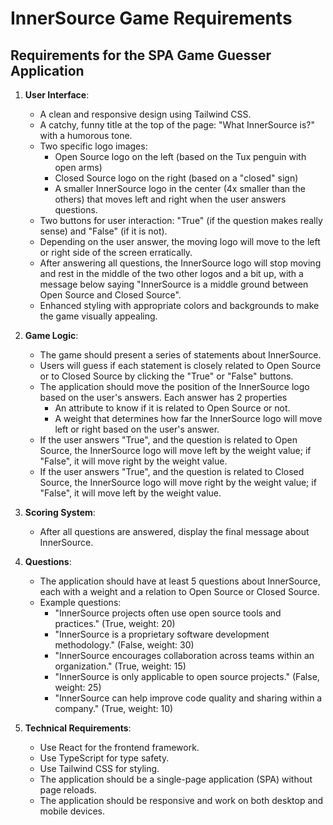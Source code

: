 # InnerSource Game Requirements

## Requirements for the SPA Game Guesser Application

1. **User Interface**:
   - A clean and responsive design using Tailwind CSS.
   - A catchy, funny title at the top of the page: "What InnerSource is?" with a humorous tone.
   - Two specific logo images:
     - Open Source logo on the left (based on the Tux penguin with open arms)
     - Closed Source logo on the right (based on a "closed" sign)
     - A smaller InnerSource logo in the center (4x smaller than the others) that moves left and right when the user answers questions.
   - Two buttons for user interaction: "True" (if the question makes really sense) and "False" (if it is not).
   - Depending on the user answer, the moving logo will move to the left or right side of the screen erratically.
   - After answering all questions, the InnerSource logo will stop moving and rest in the middle of the two other logos and a bit up, with a message below saying "InnerSource is a middle ground between Open Source and Closed Source".
   - Enhanced styling with appropriate colors and backgrounds to make the game visually appealing.

2. **Game Logic**:
   - The game should present a series of statements about InnerSource.
   - Users will guess if each statement is closely related to Open Source or to Closed Source by clicking the "True" or "False" buttons.
   - The application should move the position of the InnerSource logo based on the user's answers. Each answer has 2 properties
     - An attribute to know if it is related to Open Source or not.
     - A weight that determines how far the InnerSource logo will move left or right based on the user's answer.
   - If the user answers "True", and the question is related to Open Source, the InnerSource logo will move left by the weight value; if "False", it will move right by the weight value. 
   - If the user answers "True", and the question is related to Closed Source, the InnerSource logo will move right by the weight value; if "False", it will move left by the weight value.

3. **Scoring System**:
   - After all questions are answered, display the final message about InnerSource.

4. **Questions**:
    - The application should have at least 5 questions about InnerSource, each with a weight and a relation to Open Source or Closed Source.
    - Example questions:
      - "InnerSource projects often use open source tools and practices." (True, weight: 20)
      - "InnerSource is a proprietary software development methodology." (False, weight: 30)
      - "InnerSource encourages collaboration across teams within an organization." (True, weight: 15)
      - "InnerSource is only applicable to open source projects." (False, weight: 25)
      - "InnerSource can help improve code quality and sharing within a company." (True, weight: 10)

5. **Technical Requirements**:
    - Use React for the frontend framework.
    - Use TypeScript for type safety.
    - Use Tailwind CSS for styling.
    - The application should be a single-page application (SPA) without page reloads.
    - The application should be responsive and work on both desktop and mobile devices.